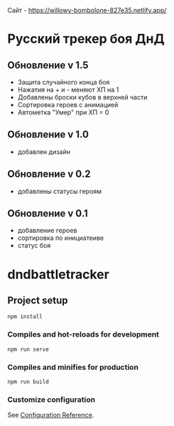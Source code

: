 Сайт - https://willowy-bombolone-827e35.netlify.app/

# Русский трекер боя ДнД
## Обновление v 1.5
- Защита случайного конца боя
- Нажатия на + и - меняют ХП на 1
- Добавлены броски кубов в верхней части
- Сортировка героев с анимацией
- Автометка "Умер" при ХП = 0
## Обновление v 1.0
- добавлен дизайн
## Обновление v 0.2
- добавлены статусы героям
## Обновление v 0.1
- добавление героев
- сортировка по инициатеиве
- статус боя

# dndbattletracker

## Project setup
```
npm install
```

### Compiles and hot-reloads for development
```
npm run serve
```

### Compiles and minifies for production
```
npm run build
```

### Customize configuration
See [Configuration Reference](https://cli.vuejs.org/config/).
